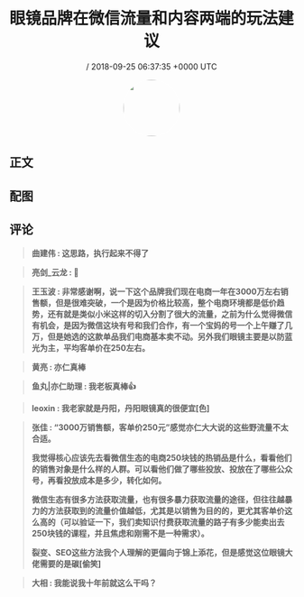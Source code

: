<h1 align="center">眼镜品牌在微信流量和内容两端的玩法建议</h1>
<p align="center">
    <a> / 2018-09-25 06:37:35 &#43;0000 UTC</a>
</p>

<div align="center">
    <img src="" width="100" height="100" style="border:1px solid;border-radius:50%; color:#ffffff"/>
</div>

## 正文

<div>

</div>

## 配图
<div class="image" align="center">

</div>

## 评论

<div align="left">
<div>

<blockquote >
<span> <strong>曲建伟 : 这思路，执行起来不得了 </strong></span>
</blockquote>

<blockquote >
<span> <strong>亮剑_云龙 : 🐂 </strong></span>
</blockquote>

<blockquote >
<span> <strong>王玉波 : 非常感谢啊，说一下这个品牌我们现在电商一年在3000万左右销售额，但是很难突破，一个是因为价格比较高，整个电商环境都是低价趋势，还有就是类似小米这样的切入分割了很大的流量，之前为什么觉得微信有机会，是因为微信这块有号和我们合作，有一个宝妈的号一个上午赚了几万，但是她选的这款单品我们电商基本卖不动。另外我们眼镜主要是以防蓝光为主，平均客单价在250左右。 </strong></span>
</blockquote>

<blockquote >
<span> <strong>黄亮 : 亦仁真棒 </strong></span>
</blockquote>

<blockquote >
<span> <strong>鱼丸|亦仁助理 : 我老板真棒👍 </strong></span>
</blockquote>

<blockquote >
<span> <strong>leoxin : 我老家就是丹阳，丹阳眼镜真的很便宜[色] </strong></span>
</blockquote>

<blockquote >
<span> <strong>张佳 : “3000万销售额，客单价250元”感觉亦仁大大说的这些野流量不太合适。

我觉得核心应该先去看微信生态的电商250块钱的热销品是什么，看看他们的销售对象是什么样的人群。可以看他们做了哪些投放、投放在了哪些公众号，再看投放成本是多少，转化如何。

微信生态有很多方法获取流量，也有很多暴力获取流量的途径，但往往越暴力的方法获取到的流量价值越低，尤其是以销售为目的的，更尤其客单价这么高的（可以验证一下，我们卖知识付费获取流量的路子有多少能卖出去250块钱的课程，并且焦虑和刚需不是一种需求）。

裂变、SEO这些方法我个人理解的更偏向于锦上添花，但是感觉这位眼镜大佬需要的是碳[偷笑] </strong></span>
</blockquote>

<blockquote >
<span> <strong>大相 : 我能说我十年前就这么干吗？ </strong></span>
</blockquote>

</div>
</div>